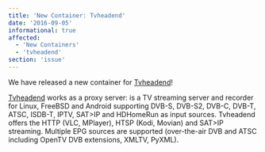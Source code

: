 ```yaml
---
title: 'New Container: Tvheadend'
date: '2016-09-05'
informational: true
affected:
  - 'New Containers'
  - 'tvheadend'
section: 'issue'
---
```

We have released a new container for [Tvheadend](https://github.com/linuxserver/docker-tvheadend)!

[Tvheadend](https://www.tvheadend.org/) works as a proxy server: is a TV streaming server and recorder for Linux, FreeBSD and Android supporting DVB-S, DVB-S2, DVB-C, DVB-T, ATSC, ISDB-T, IPTV, SAT>IP and HDHomeRun as input sources.
Tvheadend offers the HTTP (VLC, MPlayer), HTSP (Kodi, Movian) and SAT>IP streaming.
Multiple EPG sources are supported (over-the-air DVB and ATSC including OpenTV DVB extensions, XMLTV, PyXML).